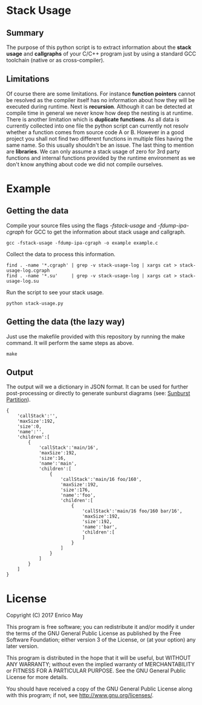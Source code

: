 # Stack Usage

## Summary

The purpose of this python script is to extract information about the **stack usage** and **callgraphs** of your C/C++ program just by using a standard GCC toolchain (native or as cross-compiler).

## Limitations

Of course there are some limitations. For instance **function pointers** cannot be resolved as the compiler itself has no information about how they will be executed during runtime. Next is **recursion**. Although it can be detected at compile time in general we never know how deep the nesting is at runtime. There is another limitation which is **duplicate functions**. As all data is currently collected into one file the python script can currently not resolv whether a function comes from source code A or B. However in a good project you shall not find two different functions in multiple files having the same name. So this usually shouldn't be an issue. The last thing to mention are **libraries**. We can only assume a stack usage of zero for 3rd party functions and internal functions provided by the runtime environment as we don't know anything about code we did not compile ourselves.

# Example

## Getting the data

Compile your source files using the flags *-fstack-usage* and *-fdump-ipa-cgraph* for GCC to get the information about stack usage and callgraph.

    gcc -fstack-usage -fdump-ipa-cgraph -o example example.c

Collect the data to process this information.

    find . -name '*.cgraph' | grep -v stack-usage-log | xargs cat > stack-usage-log.cgraph
    find . -name '*.su'     | grep -v stack-usage-log | xargs cat > stack-usage-log.su

Run the script to see your stack usage.

    python stack-usage.py

## Getting the data (the lazy way)

Just use the makefile provided with this repository by running the make command. It will perform the same steps as above.

    make

## Output

The output will we a dictionary in JSON format. It can be used for further post-processing or directly to generate sunburst diagrams (see: [Sunburst Partition](https://bl.ocks.org/mbostock/4063423)). 

    {
        'callStack':'',
        'maxSize':192,
        'size':0,
        'name':'',
        'children':[
            {
                'callStack':'main/16',
                'maxSize':192,
                'size':16,
                'name':'main',
                'children':[
                    {
                        'callStack':'main/16 foo/160',
                        'maxSize':192,
                        'size':176,
                        'name':'foo',
                        'children':[
                            {
                                'callStack':'main/16 foo/160 bar/16',
                                'maxSize':192,
                                'size':192,
                                'name':'bar',
                                'children':[
                                ]
                            }
                        ]
                    }
                ]
            }
        ]
    }

# License

Copyright (C) 2017 Enrico May

This program is free software; you can redistribute it and/or modify it under the terms of the GNU General Public License as published by the Free Software Foundation; either version 3 of the License, or (at your option) any later version.

This program is distributed in the hope that it will be useful, but WITHOUT ANY WARRANTY; without even the implied warranty of MERCHANTABILITY or FITNESS FOR A PARTICULAR PURPOSE. See the GNU General Public License for more details.

You should have received a copy of the GNU General Public License along with this program; if not, see <http://www.gnu.org/licenses/>.